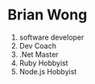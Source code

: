 # Brian Wong  
1. software developer
1. Dev Coach
1. .Net Master
1. Ruby Hobbyist
1. Node.js Hobbyist 
